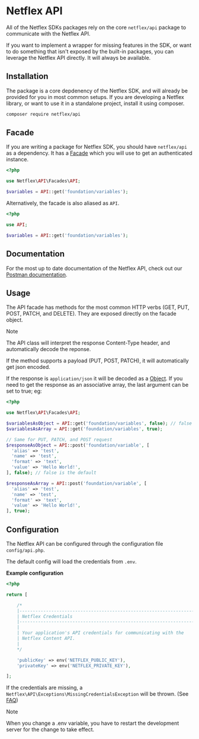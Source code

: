 # Netflex API

All of the Netflex SDKs packages rely on the core `netflex/api` package to communicate with the Netflex API.

If you want to implement a wrapper for missing features in the SDK, or want to do something that isn't exposed by the built-in packages, you can leverage the Netflex API directly. It will always be available.

## Installation

The package is a core depdenency of the Netflex SDK, and will already be provided for you in most common setups. If you are developing a Netflex library, or want to use it in a standalone project, install it using composer.

```bash
composer require netflex/api
```

## Facade

If you are writing a package for Netflex SDK, you should have `netflex/api` as a dependency. It has a <a href="https://laravel.com/docs/7.x/facades" target="_blank">Facade</a> which you will use to get an authenticated instance.

```php
<?php

use Netflex\API\Facades\API;

$variables = API::get('foundation/variables');
```

Alternatively, the facade is also aliased as `API`.

```php
<?php

use API;

$variables = API::get('foundation/variables');
```

## Documentation

For the most up to date documentation of the Netflex API, check out our [Postman documentation](https://documenter.getpostman.com/view/1198765/7159G1N?version=latest).

## Usage

The API facade has methods for the most common HTTP verbs (GET, PUT, POST, PATCH, and DELETE). They are exposed directly on the facade object.

> [!NOTE]
> The API class will interpret the response Content-Type header, and automatically decode the reponse.

If the method supports a payload (PUT, POST, PATCH), it will automatically get json encoded.

If the response is `application/json` it will be decoded as a <a href="https://www.php.net/manual/en/language.types.object.php" target="_blank">Object</a>. If you need to get the response as an associative array, the last argument can be set to true; eg:

```php
<?php

use Netflex\API\Facades\API;

$variablesAsObject = API::get('foundation/variables', false); // false is the default
$variablesAsArray = API::get('foundation/variables', true);

// Same for PUT, PATCH, and POST request
$responseAsObject = API::post('foundation/variable', [
  'alias' => 'test',
  'name' => 'test',
  'format' => 'text',
  'value' => 'Hello World!',
], false); // false is the default

$responseAsArray = API::post('foundation/variable', [
  'alias' => 'test',
  'name' => 'test',
  'format' => 'text',
  'value' => 'Hello World!',
], true);
```

## Configuration

The Netflex API can be configured through the configuration file `config/api.php`.

The default config will load the credentials from `.env`.

**Example configuration**

```php
<?php

return [

    /*
    |--------------------------------------------------------------------------
    | Netflex Credentials
    |--------------------------------------------------------------------------
    |
    | Your application's API credentials for communicating with the
    | Netflex Content API.
    |
    */

    'publicKey' => env('NETFLEX_PUBLIC_KEY'),
    'privateKey' => env('NETFLEX_PRIVATE_KEY'),

];
```

If the credentials are missing, a `Netflex\API\Exceptions\MissingCredentialsException` will be thrown. (See [FAQ](/docs/faq.md?id=missingcredentialsexception-when-serving-project))

> [!NOTE]
> When you change a .env variable, you have to restart the development server for the change to take effect.
